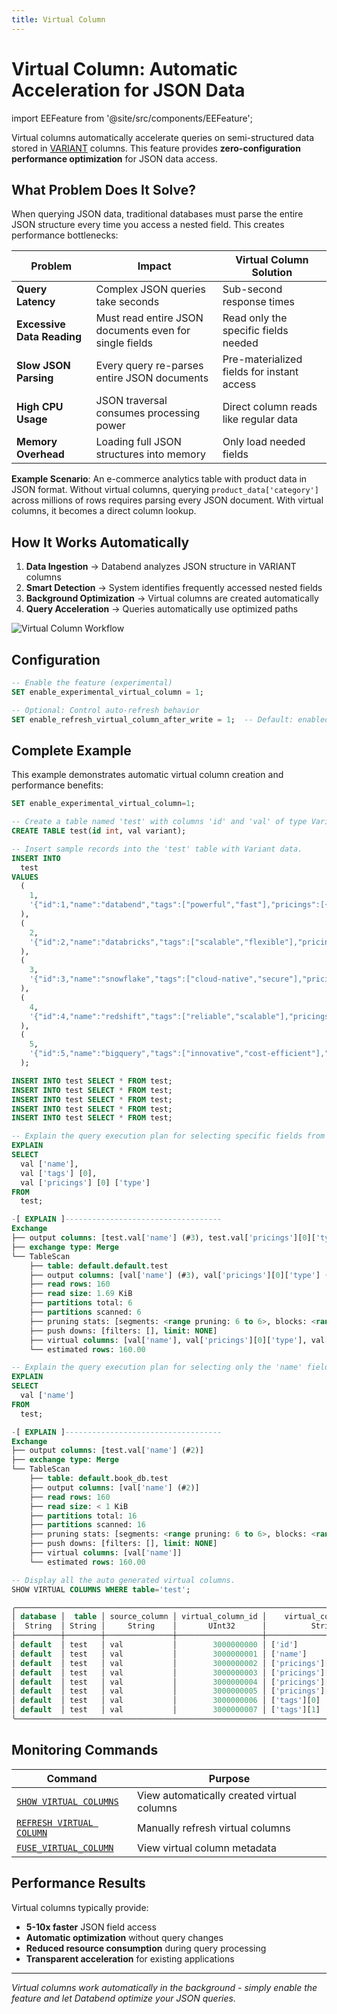 ```yaml
---
title: Virtual Column
---
```


# Virtual Column: Automatic Acceleration for JSON Data

import EEFeature from '@site/src/components/EEFeature';

<EEFeature featureName='VIRTUAL COLUMN'/>


Virtual columns automatically accelerate queries on semi-structured data stored in [VARIANT](/sql/sql-reference/data-types/variant) columns. This feature provides **zero-configuration performance optimization** for JSON data access.

## What Problem Does It Solve?

When querying JSON data, traditional databases must parse the entire JSON structure every time you access a nested field. This creates performance bottlenecks:

| Problem | Impact | Virtual Column Solution |
|---------|--------|------------------------|
| **Query Latency** | Complex JSON queries take seconds | Sub-second response times |
| **Excessive Data Reading** | Must read entire JSON documents even for single fields | Read only the specific fields needed |
| **Slow JSON Parsing** | Every query re-parses entire JSON documents | Pre-materialized fields for instant access |
| **High CPU Usage** | JSON traversal consumes processing power | Direct column reads like regular data |
| **Memory Overhead** | Loading full JSON structures into memory | Only load needed fields |

**Example Scenario**: An e-commerce analytics table with product data in JSON format. Without virtual columns, querying `product_data['category']` across millions of rows requires parsing every JSON document. With virtual columns, it becomes a direct column lookup.

## How It Works Automatically

1. **Data Ingestion** → Databend analyzes JSON structure in VARIANT columns
2. **Smart Detection** → System identifies frequently accessed nested fields  
3. **Background Optimization** → Virtual columns are created automatically
4. **Query Acceleration** → Queries automatically use optimized paths

![Virtual Column Workflow](/img/sql/virtual-column.png)

## Configuration

```sql
-- Enable the feature (experimental)
SET enable_experimental_virtual_column = 1;

-- Optional: Control auto-refresh behavior
SET enable_refresh_virtual_column_after_write = 1;  -- Default: enabled
```

## Complete Example

This example demonstrates automatic virtual column creation and performance benefits:

```sql
SET enable_experimental_virtual_column=1;

-- Create a table named 'test' with columns 'id' and 'val' of type Variant.
CREATE TABLE test(id int, val variant);

-- Insert sample records into the 'test' table with Variant data.
INSERT INTO
  test
VALUES
  (
    1,
    '{"id":1,"name":"databend","tags":["powerful","fast"],"pricings":[{"type":"Standard","price":"Pay as you go"},{"type":"Enterprise","price":"Custom"}]}'
  ),
  (
    2,
    '{"id":2,"name":"databricks","tags":["scalable","flexible"],"pricings":[{"type":"Free","price":"Trial"},{"type":"Premium","price":"Subscription"}]}'
  ),
  (
    3,
    '{"id":3,"name":"snowflake","tags":["cloud-native","secure"],"pricings":[{"type":"Basic","price":"Pay per second"},{"type":"Enterprise","price":"Annual"}]}'
  ),
  (
    4,
    '{"id":4,"name":"redshift","tags":["reliable","scalable"],"pricings":[{"type":"On-Demand","price":"Pay per usage"},{"type":"Reserved","price":"1 year contract"}]}'
  ),
  (
    5,
    '{"id":5,"name":"bigquery","tags":["innovative","cost-efficient"],"pricings":[{"type":"Flat Rate","price":"Monthly"},{"type":"Flex","price":"Per query"}]}'
  );

INSERT INTO test SELECT * FROM test;
INSERT INTO test SELECT * FROM test;
INSERT INTO test SELECT * FROM test;
INSERT INTO test SELECT * FROM test;
INSERT INTO test SELECT * FROM test;

-- Explain the query execution plan for selecting specific fields from the table.
EXPLAIN
SELECT
  val ['name'],
  val ['tags'] [0],
  val ['pricings'] [0] ['type']
FROM
  test;

-[ EXPLAIN ]-----------------------------------
Exchange
├── output columns: [test.val['name'] (#3), test.val['pricings'][0]['type'] (#5), test.val['tags'][0] (#8)]
├── exchange type: Merge
└── TableScan
    ├── table: default.default.test
    ├── output columns: [val['name'] (#3), val['pricings'][0]['type'] (#5), val['tags'][0] (#8)]
    ├── read rows: 160
    ├── read size: 1.69 KiB
    ├── partitions total: 6
    ├── partitions scanned: 6
    ├── pruning stats: [segments: <range pruning: 6 to 6>, blocks: <range pruning: 6 to 6>]
    ├── push downs: [filters: [], limit: NONE]
    ├── virtual columns: [val['name'], val['pricings'][0]['type'], val['tags'][0]]
    └── estimated rows: 160.00

-- Explain the query execution plan for selecting only the 'name' field from the table.
EXPLAIN
SELECT
  val ['name']
FROM
  test;

-[ EXPLAIN ]-----------------------------------
Exchange
├── output columns: [test.val['name'] (#2)]
├── exchange type: Merge
└── TableScan
    ├── table: default.book_db.test
    ├── output columns: [val['name'] (#2)]
    ├── read rows: 160
    ├── read size: < 1 KiB
    ├── partitions total: 16
    ├── partitions scanned: 16
    ├── pruning stats: [segments: <range pruning: 6 to 6>, blocks: <range pruning: 16 to 16>]
    ├── push downs: [filters: [], limit: NONE]
    ├── virtual columns: [val['name']]
    └── estimated rows: 160.00

-- Display all the auto generated virtual columns.
SHOW VIRTUAL COLUMNS WHERE table='test';

╭────────────────────────────────────────────────────────────────────────────────────────────────────────╮
│ database │  table │ source_column │ virtual_column_id │    virtual_column_name   │ virtual_column_type │
│  String  │ String │     String    │       UInt32      │          String          │        String       │
├──────────┼────────┼───────────────┼───────────────────┼──────────────────────────┼─────────────────────┤
│ default  │ test   │ val           │        3000000000 │ ['id']                   │ UInt64              │
│ default  │ test   │ val           │        3000000001 │ ['name']                 │ String              │
│ default  │ test   │ val           │        3000000002 │ ['pricings'][0]['price'] │ String              │
│ default  │ test   │ val           │        3000000003 │ ['pricings'][0]['type']  │ String              │
│ default  │ test   │ val           │        3000000004 │ ['pricings'][1]['price'] │ String              │
│ default  │ test   │ val           │        3000000005 │ ['pricings'][1]['type']  │ String              │
│ default  │ test   │ val           │        3000000006 │ ['tags'][0]              │ String              │
│ default  │ test   │ val           │        3000000007 │ ['tags'][1]              │ String              │
╰────────────────────────────────────────────────────────────────────────────────────────────────────────╯
```

## Monitoring Commands

| Command | Purpose |
|---------|---------|
| [`SHOW VIRTUAL COLUMNS`](/sql/sql-commands/ddl/virtual-column/show-virtual-columns) | View automatically created virtual columns |
| [`REFRESH VIRTUAL COLUMN`](/sql/sql-commands/ddl/virtual-column/refresh-virtual-column) | Manually refresh virtual columns |
| [`FUSE_VIRTUAL_COLUMN`](/sql/sql-functions/system-functions/fuse_virtual_column) | View virtual column metadata |

## Performance Results

Virtual columns typically provide:
- **5-10x faster** JSON field access
- **Automatic optimization** without query changes
- **Reduced resource consumption** during query processing
- **Transparent acceleration** for existing applications

---

*Virtual columns work automatically in the background - simply enable the feature and let Databend optimize your JSON queries.*

